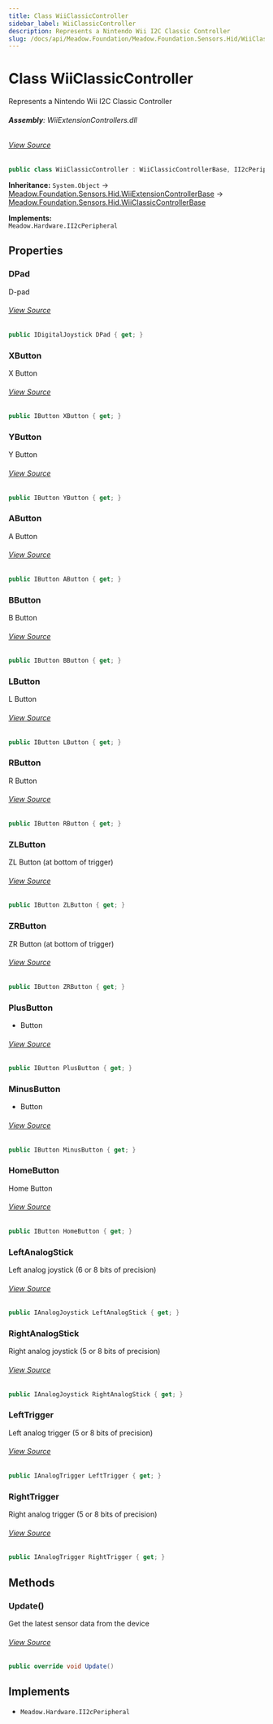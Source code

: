 ```yaml
---
title: Class WiiClassicController
sidebar_label: WiiClassicController
description: Represents a Nintendo Wii I2C Classic Controller
slug: /docs/api/Meadow.Foundation/Meadow.Foundation.Sensors.Hid/WiiClassicController
---
```

# Class WiiClassicController
Represents a Nintendo Wii I2C Classic Controller

###### **Assembly**: WiiExtensionControllers.dll
###### [View Source](https://github.com/WildernessLabs/Meadow.Foundation.git/blob/develop/Source/Meadow.Foundation.Peripherals/Sensors.Hid.WiiExtensionControllers/Driver/Drivers/WiiClassicController.cs#L10)
```csharp title="Declaration"
public class WiiClassicController : WiiClassicControllerBase, II2cPeripheral
```
**Inheritance:** `System.Object` -> [Meadow.Foundation.Sensors.Hid.WiiExtensionControllerBase](../Meadow.Foundation.Sensors.Hid/WiiExtensionControllerBase) -> [Meadow.Foundation.Sensors.Hid.WiiClassicControllerBase](../Meadow.Foundation.Sensors.Hid/WiiClassicControllerBase)

**Implements:**  
`Meadow.Hardware.II2cPeripheral`

## Properties
### DPad
D-pad
###### [View Source](https://github.com/WildernessLabs/Meadow.Foundation.git/blob/develop/Source/Meadow.Foundation.Peripherals/Sensors.Hid.WiiExtensionControllers/Driver/Drivers/WiiClassicController.cs#L15)
```csharp title="Declaration"
public IDigitalJoystick DPad { get; }
```
### XButton
X Button
###### [View Source](https://github.com/WildernessLabs/Meadow.Foundation.git/blob/develop/Source/Meadow.Foundation.Peripherals/Sensors.Hid.WiiExtensionControllers/Driver/Drivers/WiiClassicController.cs#L20)
```csharp title="Declaration"
public IButton XButton { get; }
```
### YButton
Y Button
###### [View Source](https://github.com/WildernessLabs/Meadow.Foundation.git/blob/develop/Source/Meadow.Foundation.Peripherals/Sensors.Hid.WiiExtensionControllers/Driver/Drivers/WiiClassicController.cs#L24)
```csharp title="Declaration"
public IButton YButton { get; }
```
### AButton
A Button
###### [View Source](https://github.com/WildernessLabs/Meadow.Foundation.git/blob/develop/Source/Meadow.Foundation.Peripherals/Sensors.Hid.WiiExtensionControllers/Driver/Drivers/WiiClassicController.cs#L28)
```csharp title="Declaration"
public IButton AButton { get; }
```
### BButton
B Button
###### [View Source](https://github.com/WildernessLabs/Meadow.Foundation.git/blob/develop/Source/Meadow.Foundation.Peripherals/Sensors.Hid.WiiExtensionControllers/Driver/Drivers/WiiClassicController.cs#L32)
```csharp title="Declaration"
public IButton BButton { get; }
```
### LButton
L Button
###### [View Source](https://github.com/WildernessLabs/Meadow.Foundation.git/blob/develop/Source/Meadow.Foundation.Peripherals/Sensors.Hid.WiiExtensionControllers/Driver/Drivers/WiiClassicController.cs#L37)
```csharp title="Declaration"
public IButton LButton { get; }
```
### RButton
R Button
###### [View Source](https://github.com/WildernessLabs/Meadow.Foundation.git/blob/develop/Source/Meadow.Foundation.Peripherals/Sensors.Hid.WiiExtensionControllers/Driver/Drivers/WiiClassicController.cs#L41)
```csharp title="Declaration"
public IButton RButton { get; }
```
### ZLButton
ZL Button (at bottom of trigger)
###### [View Source](https://github.com/WildernessLabs/Meadow.Foundation.git/blob/develop/Source/Meadow.Foundation.Peripherals/Sensors.Hid.WiiExtensionControllers/Driver/Drivers/WiiClassicController.cs#L45)
```csharp title="Declaration"
public IButton ZLButton { get; }
```
### ZRButton
ZR Button (at bottom of trigger)
###### [View Source](https://github.com/WildernessLabs/Meadow.Foundation.git/blob/develop/Source/Meadow.Foundation.Peripherals/Sensors.Hid.WiiExtensionControllers/Driver/Drivers/WiiClassicController.cs#L49)
```csharp title="Declaration"
public IButton ZRButton { get; }
```
### PlusButton
+ Button
###### [View Source](https://github.com/WildernessLabs/Meadow.Foundation.git/blob/develop/Source/Meadow.Foundation.Peripherals/Sensors.Hid.WiiExtensionControllers/Driver/Drivers/WiiClassicController.cs#L54)
```csharp title="Declaration"
public IButton PlusButton { get; }
```
### MinusButton
- Button
###### [View Source](https://github.com/WildernessLabs/Meadow.Foundation.git/blob/develop/Source/Meadow.Foundation.Peripherals/Sensors.Hid.WiiExtensionControllers/Driver/Drivers/WiiClassicController.cs#L58)
```csharp title="Declaration"
public IButton MinusButton { get; }
```
### HomeButton
Home Button
###### [View Source](https://github.com/WildernessLabs/Meadow.Foundation.git/blob/develop/Source/Meadow.Foundation.Peripherals/Sensors.Hid.WiiExtensionControllers/Driver/Drivers/WiiClassicController.cs#L62)
```csharp title="Declaration"
public IButton HomeButton { get; }
```
### LeftAnalogStick
Left analog joystick (6 or 8 bits of precision)
###### [View Source](https://github.com/WildernessLabs/Meadow.Foundation.git/blob/develop/Source/Meadow.Foundation.Peripherals/Sensors.Hid.WiiExtensionControllers/Driver/Drivers/WiiClassicController.cs#L67)
```csharp title="Declaration"
public IAnalogJoystick LeftAnalogStick { get; }
```
### RightAnalogStick
Right analog joystick (5 or 8 bits of precision)
###### [View Source](https://github.com/WildernessLabs/Meadow.Foundation.git/blob/develop/Source/Meadow.Foundation.Peripherals/Sensors.Hid.WiiExtensionControllers/Driver/Drivers/WiiClassicController.cs#L72)
```csharp title="Declaration"
public IAnalogJoystick RightAnalogStick { get; }
```
### LeftTrigger
Left analog trigger (5 or 8 bits of precision)
###### [View Source](https://github.com/WildernessLabs/Meadow.Foundation.git/blob/develop/Source/Meadow.Foundation.Peripherals/Sensors.Hid.WiiExtensionControllers/Driver/Drivers/WiiClassicController.cs#L77)
```csharp title="Declaration"
public IAnalogTrigger LeftTrigger { get; }
```
### RightTrigger
Right analog trigger (5 or 8 bits of precision)
###### [View Source](https://github.com/WildernessLabs/Meadow.Foundation.git/blob/develop/Source/Meadow.Foundation.Peripherals/Sensors.Hid.WiiExtensionControllers/Driver/Drivers/WiiClassicController.cs#L81)
```csharp title="Declaration"
public IAnalogTrigger RightTrigger { get; }
```
## Methods
### Update()
Get the latest sensor data from the device
###### [View Source](https://github.com/WildernessLabs/Meadow.Foundation.git/blob/develop/Source/Meadow.Foundation.Peripherals/Sensors.Hid.WiiExtensionControllers/Driver/Drivers/WiiClassicController.cs#L101)
```csharp title="Declaration"
public override void Update()
```

## Implements

* `Meadow.Hardware.II2cPeripheral`
